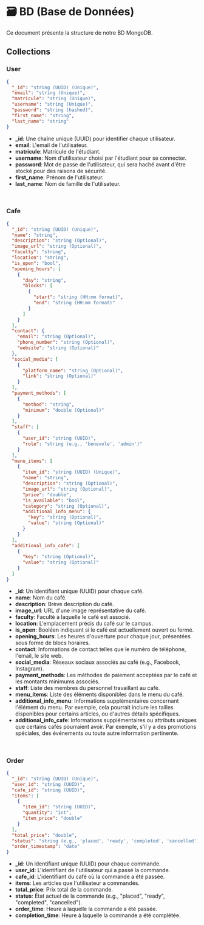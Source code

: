 # 🗃️ BD (Base de Données)

Ce document présente la structure de notre BD MongoDB.

## Collections

### User

```json
{
  "_id": "string (UUID) (Unique)",
  "email": "string (Unique)",
  "matricule": "string (Unique)",
  "username": "string (Unique)",
  "password": "string (hashed)",
  "first_name": "string",
  "last_name": "string"
}

```

- **_id**: Une chaîne unique (UUID) pour identifier chaque utilisateur.
- **email**: L'email de l'utilisateur.
- **matricule**: Matricule de l'étudiant.
- **username**: Nom d'utilisateur choisi par l'étudiant pour se connecter.
- **password**: Mot de passe de l'utilisateur, qui sera haché avant d'être stocké pour des raisons de sécurité.
- **first_name**: Prénom de l'utilisateur.
- **last_name**: Nom de famille de l'utilisateur.

<br>

### Cafe

```json
{
  "_id": "string (UUID) (Unique)",
  "name": "string",
  "description": "string (Optional)",
  "image_url": "string (Optional)",
  "faculty": "string",
  "location": "string",
  "is_open": "bool",
  "opening_hours": [
    {
      "day": "string",
      "blocks": [
        {
          "start": "string (HH:mm format)",
          "end": "string (HH:mm format)" 
        }
      ]
    }
  ],
  "contact": {
    "email": "string (Optional)",
    "phone_number": "string (Optional)",
    "website": "string (Optional)"
  },
  "social_media": [
    {
      "platform_name": "string (Optional)",
      "link": "string (Optional)"
    }
  ],
  "payment_methods": [
    {
      "method": "string",
      "minimum": "double (Optional)"
    }
  ],
  "staff": [
    {
      "user_id": "string (UUID)",
      "role": "string (e.g., 'benevole', 'admin')"
    }
  ],
  "menu_items": [
    {
      "item_id": "string (UUID) (Unique)",
      "name": "string",
      "description": "string (Optional)",
      "image_url": "string (Optional)",
      "price": "double",
      "is_available": "bool",
      "category": "string (Optional)",
      "additional_info_menu": {
        "key": "string (Optional)",
        "value": "string (Optional)"
      }
    }
  ],
  "additional_info_cafe": [
    {
      "key": "string (Optional)",
      "value": "string (Optional)"
    }
  ]
}
```

- **_id**: Un identifiant unique (UUID) pour chaque café.
- **name**: Nom du café.
- **description**: Brève description du café.
- **image_url**: URL d'une image représentative du café.
- **faculty**: Faculté à laquelle le café est associé.
- **location**: L'emplacement précis du café sur le campus.
- **is_open**: Booléen indiquant si le café est actuellement ouvert ou fermé.
- **opening_hours**: Les heures d'ouverture pour chaque jour, présentées sous forme de blocs horaires.
- **contact**: Informations de contact telles que le numéro de téléphone, l'email, le site web.
- **social_media**: Réseaux sociaux associés au café (e.g., Facebook, Instagram).
- **payment_methods**: Les méthodes de paiement acceptées par le café et les montants minimums associés.
- **staff**: Liste des membres du personnel travaillant au café.
- **menu_items**: Liste des éléments disponibles dans le menu du café.
- **additional_info_menu**: Informations supplémentaires concernant l'élément du menu. Par exemple, cela pourrait inclure les tailles disponibles pour certains articles, ou d'autres détails spécifiques.
- **additional_info_cafe**: Informations supplémentaires ou attributs uniques que certains cafés pourraient avoir. Par exemple, s'il y a des promotions spéciales, des événements ou toute autre information pertinente.
  
<br>

### Order

```json
{
  "_id": "string (UUID) (Unique)",
  "user_id": "string (UUID)",
  "cafe_id": "string (UUID)",
  "items": [
    {
      "item_id": "string (UUID)",
      "quantity": "int",
      "item_price": "double"
    }
  ],
  "total_price": "double",
  "status": "string (e.g., 'placed', 'ready', 'completed', 'cancelled')",
  "order_timestamp": "date"
}
```

- **_id**: Un identifiant unique (UUID) pour chaque commande.
- **user_id**: L'identifiant de l'utilisateur qui a passé la commande.
- **cafe_id**: L'identifiant du café où la commande a été passée.
- **items**: Les articles que l'utilisateur a commandés.
- **total_price**: Prix total de la commande.
- **status**: État actuel de la commande (e.g., "placed", "ready", "completed", "cancelled").
- **order_time**: Heure à laquelle la commande a été passée.
- **completion_time**: Heure à laquelle la commande a été complétée.
